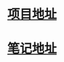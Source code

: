 # [项目地址](https://ylawen.github.io/前端/Project/数据可视化/index.html)
# [笔记地址](https://ylawen.github.io/#/./%E5%89%8D%E7%AB%AF/Project/%E6%95%B0%E6%8D%AE%E5%8F%AF%E8%A7%86%E5%8C%96/%E7%AC%94%E8%AE%B0/%E6%95%B0%E6%8D%AE%E5%8F%AF%E8%A7%86%E5%8C%96)
